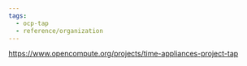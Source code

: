 ```yaml
---
tags:
  - ocp-tap
  - reference/organization
---
```

https://www.opencompute.org/projects/time-appliances-project-tap
